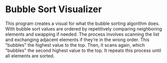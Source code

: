 # Bubble Sort Visualizer

This program creates a visual for what the bubble sorting algorithm does. With bubble sort values are ordered by repetitively comparing neighboring elements and swapping if needed. The process involves scanning the list and exchanging adjacent elements if they’re in the wrong order. This "bubbles" the highest value to the top. Then, it scans again, which "bubbles" the second highest value to the top. It repeats this process until all elements are sorted.
